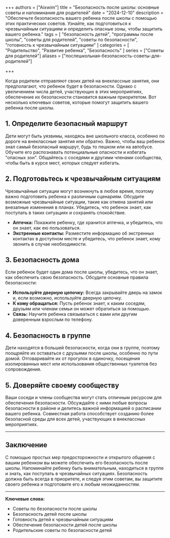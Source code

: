 +++
authors = ["Aixwim"]
title = "Безопасность после школы: основные советы и напоминания для родителей"
date = "2024-12-10"
description = "Обеспечьте безопасность вашего ребенка после школы с помощью этих практических советов. Узнайте, как подготовиться к чрезвычайным ситуациям и определить опасные зоны, чтобы защитить вашего ребенка."
tags = [
  "безопасность детей",
  "программы после школы",
  "советы для родителей",
  "советы по безопасности",
  "готовность к чрезвычайным ситуациям"
]
categories = [
  "Родительство",
  "Развитие ребенка",
  "Безопасность"
]
series = ["Советы для родителей"]
aliases = ["послешкольная-безопасность-советы-для-родителей"]

+++

Когда родители отправляют своих детей на внеклассные занятия, они предполагают, что ребенок будет в безопасности. Однако с увеличением числа детей, участвующих в этих мероприятиях, обеспечение их безопасности становится важным приоритетом. Вот несколько ключевых советов, которые помогут защитить вашего ребенка после школы.

<!--more-->

## 1. **Определите безопасный маршрут**

Дети могут быть уязвимы, находясь вне школьного класса, особенно по дороге на внеклассные занятия или обратно. Важно, чтобы ваш ребенок знал самый безопасный маршрут, будь то пешком или на автобусе. Обучите его распознавать потенциальные опасности и избегать "опасных зон". Общайтесь с соседями и другими членами сообщества, чтобы быть в курсе мест, которых следует избегать.

## 2. **Подготовьтесь к чрезвычайным ситуациям**

Чрезвычайные ситуации могут возникнуть в любое время, поэтому важно подготовить ребенка к различным сценариям. Обсудите возможные чрезвычайные ситуации, такие как отмена занятий или внезапные изменения в планах. Убедитесь, что ребенок знает, как поступать в таких ситуациях и сохранять спокойствие.

- **Аптечка:** Покажите ребенку, где хранится аптечка, и убедитесь, что он знает, как ею пользоваться.
- **Экстренные контакты:** Разместите информацию об экстренных контактах в доступном месте и убедитесь, что ребенок знает, кому звонить в случае необходимости.

## 3. **Безопасность дома**

Если ребенок будет один дома после школы, убедитесь, что он знает, как обеспечить свою безопасность. Обсудите основные правила безопасности:

- **Используйте дверную цепочку:** Всегда закрывайте дверь на замок и, если возможно, используйте дверную цепочку.
- **К кому обращаться:** Пусть ребенок знает, к каким соседям, друзьям или членам семьи он может обратиться за помощью.
- **Связь:** Научите ребенка связываться с вами или другим доверенным взрослым по телефону.

## 4. **Безопасность в группе**

Дети находятся в большей безопасности, когда они в группе, поэтому поощряйте их оставаться с друзьями после школы, особенно по пути домой. Отговаривайте их от прогулок в одиночку, посещения изолированных мест или использования общественных туалетов без сопровождения.

## 5. **Доверяйте своему сообществу**

Ваши соседи и члены сообщества могут стать отличным ресурсом для обеспечения безопасности. Обсуждайте с ними любые вопросы безопасности в районе и делитесь важной информацией о расписании вашего ребенка. Совместная работа способствует созданию более безопасной среды для всех детей, участвующих в внеклассных мероприятиях.

---

## Заключение

С помощью простых мер предосторожности и открытого общения с вашим ребенком вы можете обеспечить его безопасность после школы. Напоминайте ребенку быть внимательным, находиться в группе и знать, как поступать в чрезвычайных ситуациях. Безопасность должна быть всегда в приоритете, и следуя этим советам, вы защитите своего ребенка и подготовите его к любым неожиданностям.

---

**Ключевые слова:**
- Советы по безопасности после школы
- Безопасность детей после школы
- Готовность детей к чрезвычайным ситуациям
- Обеспечение безопасности детей после школы
- Родительские советы по безопасности детей
